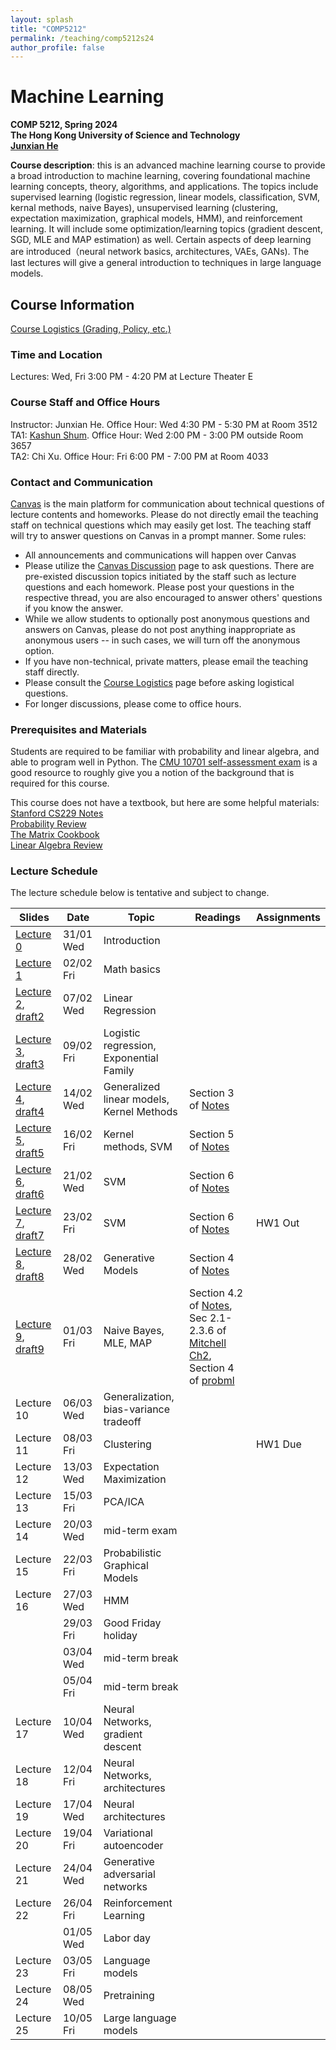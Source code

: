 ```yaml
---
layout: splash
title: "COMP5212"
permalink: /teaching/comp5212s24
author_profile: false
---
```


# Machine Learning

**COMP 5212, Spring 2024**  
**The Hong Kong University of Science and Technology**  
[**Junxian He**](https://jxhe.github.io)

**Course description**: this is an advanced machine learning course to provide a broad introduction to machine learning, covering foundational machine learning concepts, theory, algorithms, and applications. The topics include supervised learning (logistic regression, linear models, classification, SVM, kernal methods, naive Bayes), unsupervised learning (clustering, expectation maximization, graphical models, HMM), and reinforcement learning. It will include some optimization/learning topics (gradient descent, SGD, MLE and MAP estimation) as well. Certain aspects of deep learning are introduced（neural network basics, architectures, VAEs, GANs). The last lectures will give a general introduction to techniques in large language models.

## Course Information

[Course Logistics (Grading, Policy, etc.)](https://docs.google.com/document/d/1RzIAl8TINqx79M88aFe7koL-u9019hUUy0zZEeUxPp8/edit?usp=sharing)

### Time and Location
Lectures: Wed, Fri 3:00 PM - 4:20 PM at Lecture Theater E

### Course Staff and Office Hours
Instructor: Junxian He. Office Hour: Wed 4:30 PM - 5:30 PM at Room 3512  
TA1: [Kashun Shum](https://shumkashun.github.io). Office Hour: Wed 2:00 PM - 3:00 PM outside Room 3657  
TA2: Chi Xu. Office Hour: Fri 6:00 PM - 7:00 PM at Room 4033  

### Contact and Communication
[Canvas](https://canvas.ust.hk/courses/54705/announcements) is the main platform for communication about technical questions of lecture contents and homeworks. Please do not directly email the teaching staff on technical questions which may easily get lost. The teaching staff will try to answer questions on Canvas in a prompt manner. Some rules:

* All announcements and communications will happen over Canvas
* Please utilize the [Canvas Discussion](https://canvas.ust.hk/courses/54705/discussion_topics) page to ask questions. There are pre-existed discussion topics initiated by the staff such as lecture questions and each homework. Please post your questions in the respective thread, you are also encouraged to answer others' questions if you know the answer.
* While we allow students to optionally post anonymous questions and answers on Canvas, please do not post anything inappropriate as anonymous users -- in such cases, we will turn off the anonymous option.  
* If you have non-technical, private matters, please email the teaching staff directly.
* Please consult the [Course Logistics](https://docs.google.com/document/d/1RzIAl8TINqx79M88aFe7koL-u9019hUUy0zZEeUxPp8/edit?usp=sharing) page before asking logistical questions.
* For longer discussions, please come to office hours.

### Prerequisites and Materials
Students are required to be familiar with probability and linear algebra, and able to program well in Python. The [CMU 10701 self-assessment exam](https://www.cs.cmu.edu/~aarti/Class/10701_Spring23/Intro_ML_Self_Evaluation_new.pdf) is a good resource to roughly give you a notion of the background that is required for this course.

This course does not have a textbook, but here are some helpful materials:  
[Stanford CS229 Notes](https://cs229.stanford.edu/main_notes.pdf)  
[Probability Review](http://www.cs.cmu.edu/~aarti/Class/10701/recitation/prob_review.pdf)  
[The Matrix Cookbook](https://www.math.uwaterloo.ca/~hwolkowi/matrixcookbook.pdf)  
[Linear Algebra Review](http://www.cs.cmu.edu/~zkolter/course/15-884/linalg-review.pdf)  



### Lecture Schedule
The lecture schedule below is tentative and subject to change.

| Slides     | Date      | Topic                                     | Readings | Assignments |
|------------|-----------|-------------------------------------------|----------|-------------|
| [Lecture 0](/teaching/comp5212s24/lecture0.pdf)  | 31/01 Wed | Introduction                              |          |             |
| [Lecture 1](/teaching/comp5212s24/lecture1.pdf)  | 02/02 Fri | Math basics                               |          |             |
| [Lecture 2](/teaching/comp5212s24/lecture2.pdf), [draft2](/teaching/comp5212s24/draft2.pdf)  | 07/02 Wed | Linear Regression                |          |             |
| [Lecture 3](/teaching/comp5212s24/lecture3.pdf), [draft3](/teaching/comp5212s24/draft3.pdf)  | 09/02 Fri | Logistic regression, Exponential Family                       |          |             |
| [Lecture 4](/teaching/comp5212s24/lecture4.pdf), [draft4](/teaching/comp5212s24/draft4.pdf)  | 14/02 Wed | Generalized linear models, Kernel Methods | Section 3 of [Notes](https://cs229.stanford.edu/main_notes.pdf)         |             |
| [Lecture 5](/teaching/comp5212s24/lecture5.pdf), [draft5](/teaching/comp5212s24/draft5.pdf)  | 16/02 Fri | Kernel methods, SVM                            |  Section 5 of [Notes](https://cs229.stanford.edu/main_notes.pdf)        |             |
| [Lecture 6](/teaching/comp5212s24/lecture6.pdf), [draft6](/teaching/comp5212s24/draft6.pdf)  | 21/02 Wed | SVM                                       |  Section 6 of [Notes](https://cs229.stanford.edu/main_notes.pdf)        |             |
| [Lecture 7](/teaching/comp5212s24/lecture7.pdf), [draft7](/teaching/comp5212s24/draft7.pdf)  | 23/02 Fri | SVM                               |  Section 6 of [Notes](https://cs229.stanford.edu/main_notes.pdf)        |   HW1 Out          |
| [Lecture 8](/teaching/comp5212s24/lecture8.pdf), [draft8](/teaching/comp5212s24/draft8.pdf)  | 28/02 Wed | Generative Models                                   |    Section 4 of [Notes](https://cs229.stanford.edu/main_notes.pdf)      |             |
| [Lecture 9](/teaching/comp5212s24/lecture9.pdf), [draft9](/teaching/comp5212s24/draft9.pdf)  | 01/03 Fri | Naive Bayes, MLE, MAP    |  Section 4.2 of [Notes](https://cs229.stanford.edu/main_notes.pdf), Sec 2.1-2.3.6 of [Mitchell Ch2](/teaching/comp5212s24/Joint_MLE_MAP.pdf), Section 4 of [probml](https://probml.github.io/pml-book/book1.html)          |             |
| Lecture 10 | 06/03 Wed | Generalization, bias-variance tradeoff    |          |             |
| Lecture 11 | 08/03 Fri | Clustering                                |          |  HW1 Due           |
| Lecture 12 | 13/03 Wed | Expectation Maximization                  |          |             |
| Lecture 13 | 15/03 Fri | PCA/ICA                                   |          |             |
| Lecture 14 | 20/03 Wed | mid-term exam                             |          |             |
| Lecture 15 | 22/03 Fri | Probabilistic Graphical Models            |          |             |
| Lecture 16 | 27/03 Wed | HMM                                       |          |             |
|            | 29/03 Fri | Good Friday holiday                       |          |             |
|            | 03/04 Wed | mid-term break                            |          |             |
|            | 05/04 Fri | mid-term break                            |          |             |
| Lecture 17 | 10/04 Wed | Neural Networks, gradient descent                 |          |             |
| Lecture 18 | 12/04 Fri | Neural Networks, architectures            |          |             |
| Lecture 19 | 17/04 Wed | Neural architectures                      |          |             |
| Lecture 20 | 19/04 Fri | Variational autoencoder                   |          |             |
| Lecture 21 | 24/04 Wed | Generative adversarial networks           |          |             |
| Lecture 22 | 26/04 Fri | Reinforcement Learning                    |          |             |
|            | 01/05 Wed | Labor day                                 |          |             |
| Lecture 23 | 03/05 Fri | Language models                            |          |             |
| Lecture 24 | 08/05 Wed | Pretraining                               |          |             |
| Lecture 25 | 10/05 Fri | Large language models                     |          |             |


